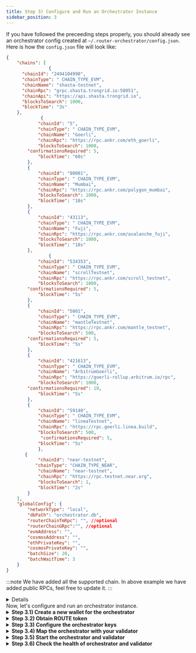 ```yaml
---
title: Step 3) Configure and Run an Orchestrator Instance
sidebar_position: 3
---
```

If you have followed the preceeding steps properly, you should already see an orchestrator config created at `~/.router-orchestrator/config.json`. Here is how the `config.json` file will look like:
```json
{
    "chains": [
	            {
      "chainId": "2494104990",
      "chainType": " CHAIN_TYPE_EVM",
      "chainName": "shasta-testnet",
      "chainRpc": "grpc.shasta.trongrid.io:50051",
      "chainApi": "https://api.shasta.trongrid.io",
      "blocksToSearch": 1000,
      "blockTime": "3s"
    },
             {
            "chainId": "5",
            "chainType": " CHAIN_TYPE_EVM",
            "chainName": "Goerli",
            "chainRpc": "https://rpc.ankr.com/eth_goerli",
            "blocksToSearch": 1000,
	    "confirmationsRequired": 5,
            "blockTime": "60s"
        },
        {
            "chainId": "80001",
            "chainType": " CHAIN_TYPE_EVM",
            "chainName": "Mumbai",
            "chainRpc": "https://rpc.ankr.com/polygon_mumbai",
            "blocksToSearch": 1000,
            "blockTime": "10s"
        },
        {
            "chainId": "43113",
            "chainType": " CHAIN_TYPE_EVM",
            "chainName": "Fuji",
            "chainRpc": "https://rpc.ankr.com/avalanche_fuji",
            "blocksToSearch": 1000,
            "blockTime": "10s"
        },
                {
            "chainId": "534353",
            "chainType": " CHAIN_TYPE_EVM",
            "chainName": "scrollTestnet",
            "chainRpc": "https://rpc.ankr.com/scroll_testnet",
            "blocksToSearch": 1000,
	    "confirmationsRequired": 5,
            "blockTime": "5s"
        },
        {
            "chainId": "5001",
            "chainType": " CHAIN_TYPE_EVM",
            "chainName": "mantleTestnet",
            "chainRpc": "https://rpc.ankr.com/mantle_testnet",
            "blocksToSearch": 500,
	    "confirmationsRequired": 5,
            "blockTime": "5s"
        },
        {
            "chainId": "421613",
            "chainType": " CHAIN_TYPE_EVM",
            "chainName": "ArbitrumGoerli",
            "chainRpc": "https://goerli-rollup.arbitrum.io/rpc",
            "blocksToSearch": 1000,
	    "confirmationsRequired": 10,
            "blockTime": "5s"
	    },
	    {
            "chainId": "59140",
            "chainType": " CHAIN_TYPE_EVM",
            "chainName": "lineaTestnet",
            "chainRpc": "https://rpc.goerli.linea.build",
            "blocksToSearch": 500,
             "confirmationsRequired": 5,
            "blockTime": "5s"
            },
	   {
            "chainId": "near-testnet",
           "chainType": "CHAIN_TYPE_NEAR",
            "chainName": "near-testnet",
            "chainRpc": "https://rpc.testnet.near.org",
            "blocksToSearch": 1,
            "blockTime": "2s"
        }
    ],
    "globalConfig": {
        "networkType": "local",
        "dbPath": "orchestrator.db",
        "routerChainTmRpc": "", //optional
        "routerChainGRpc":"", //optional
        "evmAddress": "",
        "cosmosAddress": "",
        "ethPrivateKey": "",
        "cosmosPrivateKey": "",
        "batchSize": 20,
        "batchWaitTime": 3
    }
}
```
:::note
We have added all the supported chain. In above example we have added public RPCs, feel free to update it.
:::
<details>

### Connection with Router-chain

To connect with router chain you can keep `networkType` as testnet, or if you are running your own node you can keep it as `local`. 
If you need to customize the tmRpc or gRpc settings, you can specify the `routerChainTmRpc` and `routerChainGRpc` options. In this scenario, you should also specify the `networkType` as either "local" or "testnet" so that it can determine the chain ID from there.

</details>
Now, let's configure and run an orchestrator instance.
<!-- Before proceeding with this step, make sure that you are running a validator. If note, follow [this guide](./setup-a-validator-account) to become a validator. -->

<details>
<summary><b>Step 3.1) Create a new wallet for the orchestrator</b></summary>

```bash
routerd keys add my-orchestrator-key --chain-id router_9601-1 --keyring-backend file
```

The aforementioned command will create a new wallet with name `my-orchestrator-key` and will ask you to set a password. 

:::caution
Remember the password used or store it in a safe place. 
:::

```bash
# example output

- name: my-orchestrator-key
  type: local
  address: router13cffzsfgjklfq17poq2ifm0xn426ing3bqk5q1
  pubkey: '{"@type":"/routerprotocol.routerchain.crypto.ethsecp256k1.PubKey",
  mnemonic: ""
  
**Important** write this mnemonic phrase in a safe place.
It is the only way to recover your account if you ever forget your password.

chocolate wife later depart same window health ocean happy dog formula pen sun retail tank ship board awesome couch laptop city bottle curtain bowl
```
:::tip
The mnemonic phrase is better backed up on a physical paper, storing it in cloud storage may compromise the validator later.
:::

:::tip
Remember the address starting from `router`, this is the address of your Router chain orchestrator account.
:::


</details>

<details>
<summary><b>Step 3.2) Obtain ROUTE token</b></summary>

Now, add funds to your orchestrator wallet as it will be used to pay for the gas fees:

```bash
routerd tx bank send <validator-node-key-name> $(routerd keys show my-orchestrator-key -a --keyring-backend file) 1000000000000000000route --from my-validator-key --chain-id router_9601-1 --fees 1000000000000000route --keyring-backend  file
```

After a few minutes, you can verify the deposit by querying the account balance using the following command:
```bash
routerd query bank balances $(routerd keys show my-orchestrator-key -a --keyring-backend file) --chain-id router_9601-1 --keyring-backend file
```

</details>

<details>
<summary><b>Step 3.3) Configure the orchestrator keys</b></summary>

Add the relevant keys in `.router-orchestrator/config.json`:

```json
{
    "chains": [
        {
            "chainId": "<CHAIN_ID>",
            "chainType": "<CHAIN_TYPE>",
            "chainName": "<CHAIN_NAME>",
            "chainRpc": "<CHAIN_RPC>",
            "blocksToSearch": 1000,
            "blockTime": "10s"
        }
    ],
    "globalConfig": {
        "networkType": "<NETWORK_TYPE>",
        "dbPath": "processedblock.db",
        "ethPrivateKey": "<ETH_PRIVATE_KEY>",
        "cosmosPrivateKey": "<COSMOS_PRIVATE_KEY>",
        "batchSize": 100,
        "batchWaitTime": 20
    }
}
```

- `chains` is an array of objects including info about all the chains you want to listen to as an orchestrator. This needs to be done only for external chains i.e. Router chain will not be part of the orchestrator chains config. For each chain, you need to provide:
    - `chainId` - the chain id of the network
    - `chainType` - the type of chain, possible values are:
        `CHAIN_TYPE_EVM`,
        `CHAIN_TYPE_COSMOS`,
        `CHAIN_TYPE_POLKADOT`,
        `CHAIN_TYPE_SOLANA`,
        `CHAIN_TYPE_NEAR`
    - `chainName` - the name of the chain
    - `chainRpc` - the RPC endpoint of the chain


- `globalConfig` includes global configuration details like:
    - `NETWORK_TYPE` - `testnet`
    - `ETH_PRIVATE_KEY` - create a new account on metamask, you can use the private key of this wallet (not necessary to have have funds in this wallet, it will be used just for signing messages)
    - `COSMOS_PRIVATE_KEY` - the private key of the wallet you created for the orchestrator


To obtain the orchestrator's `COSMOS_PRIVATE_KEY`, run 
```bash
routerd keys unsafe-export-eth-key my-orchestrator-key --keyring-backend file
```

### For Listening to NEAR Transactions

To access the data provided by [NEAR Lake](/tools/realtime#near-lake-indexer) you need to provide valid AWS credentials in order to be charged by the AWS for the S3 usage.

:::info AWS-cli
We will require AWS CLI to access to query S3. If you don't have AWS CLI, please follow these steps. [AWS CLI](https://docs.aws.amazon.com/cli/latest/userguide/getting-started-install.html)
:::

### AWS S3 Credentials
To be able to get objects from the AWS S3 bucket you need to provide the AWS credentials.
AWS default profile configuration with aws configure looks similar to the following:
```
~/.aws/credentials
```
```
[default]
aws_access_key_id=AKIAIOSFODNN7EXAMPLE
aws_secret_access_key=wJalrXUtnFEMI/K7MDENG/bPxRfiCYEXAMPLEKEY
```
[AWS docs: Configuration and credential file settings](https://docs.aws.amazon.com/cli/latest/userguide/cli-configure-files.html)

#### Environment variables
Alternatively, you can provide your AWS credentials via environment variables with constant names:
```
$ export AWS_ACCESS_KEY_ID=AKIAIOSFODNN7EXAMPLE
$ AWS_SECRET_ACCESS_KEY=wJalrXUtnFEMI/K7MDENG/bPxRfiCYEXAMPLEKEY
$ AWS_DEFAULT_REGION=eu-central-1
```


Sample `.router-orchestrator/config.json`:
```json
{
    "chains": [
        {
            "chainId": "80001",
            "chainType": " CHAIN_TYPE_EVM",
            "chainName": "Mumbai",
            "chainRpc": "<RPC_URL>",
            "blocksToSearch": 1000,
            "blockTime": "10s"
        },
        {
            "chainId": "43113",
            "chainType": " CHAIN_TYPE_EVM",
            "chainName": "Fuji",
            "chainRpc": "<RPC_URL>",
            "blocksToSearch": 1000,
            "blockTime": "10s"
        },
        {
            "chainId": "nearTestnet",
            "chainType": " CHAIN_TYPE_NEAR",
            "chainName": "nearTestnet",
            "chainRpc": "<RPC_URL>",
            "blocksToSearch": 1000,
            "blockTime": "2s"
        }
    ],
    "globalConfig": {
        "mQEndpoint": "amqp://guest:guest@localhost",
        "networkType": "testnet",
        "dbPath": "processedblock.db",
        "ethPrivateKey": "<PRIVATE_KEY>",
        "cosmosPrivateKey": "<PRIVATE_KEY>",
        "batchSize": 100,
        "batchWaitTime": 20
    }
}
```

</details>


<details>
<summary><b>Step 3.4) Map the orchestrator with your validator</b></summary>

Every orchestrator needs to be mapped with a validator. This is done by sending a transaction on the chain to map an orchestrator with a validator.

```bash
routerd tx attestation set-orchestrator-address $(routerd keys show my-orchestrator-key -a --keyring-backend file) <EVM-ADDRESS-FOR-SIGNING-TXNS> --from my-validator-key --chain-id router_9601-1 --fees 1000000000000000route --keyring-backend file
```

`EVM-KEY-FOR-SIGNING-TXNS` is the public address corresponding to the `ETH_PRIVATE_KEY` used in the orchestrator config in the previous step.

</details>

<details>
<summary><b>Step 3.5) Start the orchestrator and validator</b></summary>

```bash
sudo systemctl daemon-reload
sudo systemctl restart cosmovisor.service
sudo systemctl restart orchestrator.service
```

After executing the aforementioned commands, your orchestrator instance will start running. You can query the orchestrator's health checkpoint using the command given below to see if everything is working fine:

```bash
curl localhost:8001/health
```

In case your health check is not working or you face any issue, you can check the orchestrator and validator logs using the following commands:

```bash
sudo journalctl -u orchestrator.service -f
sudo journalctl -u cosmovisor.service -f
```

</details>

<details>
<summary><b>Step 3.6) Check the health of orchestrator and validator</b></summary>

```bash
validator_health.sh $(routerd keys show <validator-node-key-name> -a --keyring-backend file --bech=val)
```

</details>
